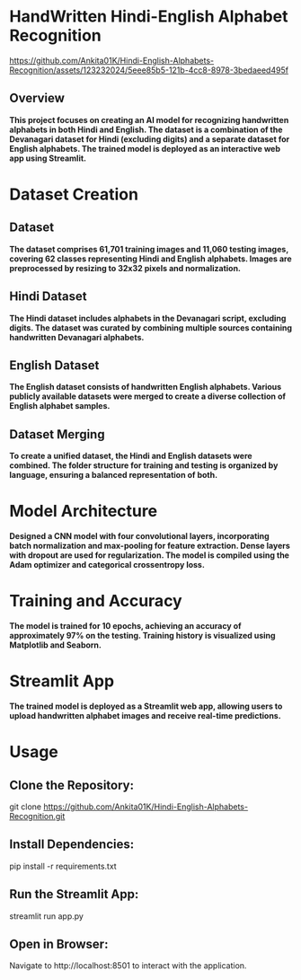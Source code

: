 # **HandWritten Hindi-English Alphabet Recognition**

https://github.com/Ankita01K/Hindi-English-Alphabets-Recognition/assets/123232024/5eee85b5-121b-4cc8-8978-3bedaeed495f



## **Overview**

**This project focuses on creating an AI model for recognizing handwritten alphabets in both Hindi and English. The dataset is a combination of the Devanagari dataset for Hindi (excluding digits) and a separate dataset for English alphabets. The trained model is deployed as an interactive web app using Streamlit.**

# **Dataset Creation**

## **Dataset**

**The dataset comprises 61,701 training images and 11,060 testing images, covering 62 classes representing Hindi and English alphabets. Images are preprocessed by resizing to 32x32 pixels and normalization.**

## **Hindi Dataset**

**The Hindi dataset includes alphabets in the Devanagari script, excluding digits. The dataset was curated by combining multiple sources containing handwritten Devanagari alphabets.**

## **English Dataset**

**The English dataset consists of handwritten English alphabets. Various publicly available datasets were merged to create a diverse collection of English alphabet samples.**

## **Dataset Merging**

**To create a unified dataset, the Hindi and English datasets were combined. The folder structure for training and testing is organized by language, ensuring a balanced representation of both.**

# **Model Architecture**

**Designed a CNN model with four convolutional layers, incorporating batch normalization and max-pooling for feature extraction. Dense layers with dropout are used for regularization. The model is compiled using the Adam optimizer and categorical crossentropy loss.**

# **Training and Accuracy**

**The model is trained for 10 epochs, achieving an accuracy of approximately 97% on the testing. Training history is visualized using Matplotlib and Seaborn.**

# **Streamlit App**

**The trained model is deployed as a Streamlit web app, allowing users to upload handwritten alphabet images and receive real-time predictions.**

# **Usage**

## **Clone the Repository:**

git clone https://github.com/Ankita01K/Hindi-English-Alphabets-Recognition.git

## **Install Dependencies:**

pip install -r requirements.txt

## **Run the Streamlit App:**

streamlit run app.py

## **Open in Browser:**

Navigate to http://localhost:8501 to interact with the application.
